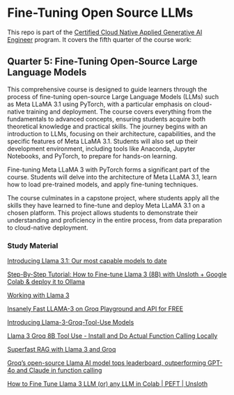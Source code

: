 # Fine-Tuning Open Source LLMs

This repo is part of the [Certified Cloud Native Applied Generative AI Engineer](https://docs.google.com/document/d/15usu1hkrrRLRjcq_3nCTT-0ljEcgiC44iSdvdqrCprk/edit?usp=sharing) program. It covers the fifth quarter of the course work:

## Quarter 5: Fine-Tuning Open-Source Large Language Models

This comprehensive course is designed to guide learners through the process of fine-tuning open-source Large Language Models (LLMs) such as Meta LLaMA 3.1 using PyTorch, with a particular emphasis on cloud-native training and deployment. The course covers everything from the fundamentals to advanced concepts, ensuring students acquire both theoretical knowledge and practical skills.
The journey begins with an introduction to LLMs, focusing on their architecture, capabilities, and the specific features of Meta LLaMA 3.1. Students will also set up their development environment, including tools like Anaconda, Jupyter Notebooks, and PyTorch, to prepare for hands-on learning.

Fine-tuning Meta LLaMA 3 with PyTorch forms a significant part of the course. Students will delve into the architecture of Meta LLaMA 3.1, learn how to load pre-trained models, and apply fine-tuning techniques. 

The course culminates in a capstone project, where students apply all the skills they have learned to fine-tune and deploy Meta LLaMA 3.1 on a chosen platform. This project allows students to demonstrate their understanding and proficiency in the entire process, from data preparation to cloud-native deployment. 

### Study Material

[Introducing Llama 3.1: Our most capable models to date](https://ai.meta.com/blog/meta-llama-3-1/)

[Step-By-Step Tutorial: How to Fine-tune Llama 3 (8B) with Unsloth + Google Colab & deploy it to Ollama](https://www.reddit.com/r/LocalLLaMA/comments/1e416fo/stepbystep_tutorial_how_to_finetune_llama_3_8b/)

[Working with Llama 3](https://www.datacamp.com/courses/working-with-llama-3)

[Insanely Fast LLAMA-3 on Groq Playground and API for FREE](https://www.youtube.com/watch?v=ySwJT3Z1MFI)

[Introducing Llama-3-Groq-Tool-Use Models](https://wow.groq.com/introducing-llama-3-groq-tool-use-models/)

[Llama 3 Groq 8B Tool Use - Install and Do Actual Function Calling Locally](https://www.youtube.com/watch?v=dfGQkF4f_-o)

[Superfast RAG with Llama 3 and Groq](https://www.youtube.com/watch?v=ne-lrm0n0bg)

[Groq’s open-source Llama AI model tops leaderboard, outperforming GPT-4o and Claude in function calling](https://venturebeat.com/ai/groq-open-source-llama-ai-model-tops-leaderboard-outperforming-gpt-4o-and-claude-in-function-calling/)

[How to Fine Tune Llama 3 LLM (or) any LLM in Colab | PEFT | Unsloth](https://www.youtube.com/watch?v=sNJsMycv5Pk)



